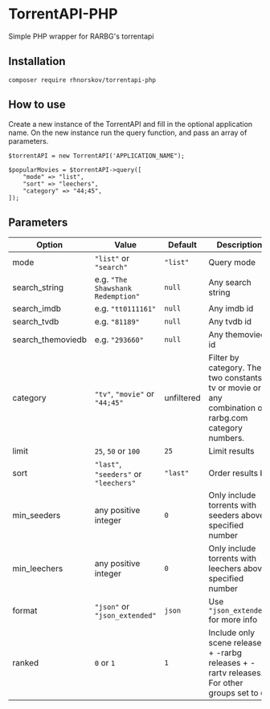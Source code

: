 # TorrentAPI-PHP
Simple PHP wrapper for RARBG's torrentapi

## Installation
```
composer require rhnorskov/torrentapi-php
```

## How to use
Create a new instance of the TorrentAPI and fill in the optional application name. On the new instance run the query function, and pass an array of parameters.
```
$torrentAPI = new TorrentAPI('APPLICATION_NAME");

$popularMovies = $torrentAPI->query([
    "mode" => "list",
    "sort" => "leechers",
    "category" => "44;45",
]);
```

## Parameters
Option | Value | Default | Description
------ | ---- | ------- | -----------
mode | `"list"` or `"search"` | `"list"` | Query mode
search_string | e.g. `"The Shawshank Redemption"` | `null` | Any search string
search_imdb | e.g. `"tt0111161"` | `null` | Any imdb id
search_tvdb | e.g. `"81189"` | `null` | Any tvdb id
search_themoviedb | e.g. `"293660"` | `null` | Any themoviedb id
category | `"tv"`, `"movie"` or `"44;45"` | unfiltered | Filter by category. The two constants tv or movie or any combination of rarbg.com category numbers. 
limit | `25`, `50` or `100` | `25` | Limit results
sort | `"last"`, `"seeders"` or `"leechers"` | `"last"` | Order results by
min_seeders | any positive integer | `0` | Only include torrents with seeders above specified number
min_leechers | any positive integer | `0` | Only include torrents with leechers above specified number
format | `"json"` or `"json_extended"` | `json` | Use `"json_extended"` for more info
ranked | `0` or `1` | `1` | Include only scene releases + -rarbg releases + -rartv releases. For other groups set to `0`.